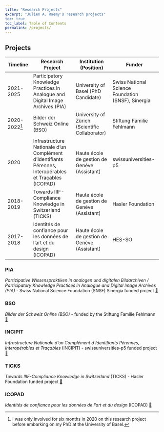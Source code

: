 ```yaml
---
title: "Research Projects"
excerpt: "Julien A. Raemy's research projects"
toc: true
toc_label: Table of Contents
permalink: /projects/
---
```


## Projects

| **Timeline** | **Research Project**                                                                                   | **Institution (Position)**                     | **Funder**                                         |
|--------------|--------------------------------------------------------------------------------------------------------|------------------------------------------------|----------------------------------------------------|
| 2021-2025    | Participatory Knowledge Practices in Analogue and Digital Image Archives (PIA)                         | University of Basel (PhD Candidate)            | Swiss National Science Foundation (SNSF), Sinergia |
| 2020-2022[^1]    | Bilder der Schweiz Online (BSO)                                                                        | University of Zürich (Scientific Collaborator) | Stiftung Familie Fehlmann                          |
| 2020         | Infrastructure Nationale d’un Complément d’Identifiants Pérennes, Interopérables et Traçables (ICOPAD) | Haute école de gestion de Genève (Assistant)   | swissuniversities-p5                               |
| 2018-2019    | Towards IIIF-Compliance Knowledge in Switzerland (TICKS)                                               | Haute école de gestion de Genève (Assistant)    | Hasler Foundation                                  |
| 2017-2018    | Identités de confiance pour les données de l’art et du design (ICOPAD)                                 | Haute école de gestion de Genève (Assistant)   | HES-SO                                             |

### PIA

*Partizipative Wissenspraktiken in analogen und digitalen Bildarchiven / Participatory Knowledge Practices in Analogue and Digital Image Archives (PIA)* - Swiss National Science Foundation (SNSF) Sinergia funded project [:link:][pia]

### BSO
*Bilder der Schweiz Online (BSO)* - funded by the Stiftung Familie Fehlmann [:link:][bso]

### INCIPIT

*Infrastructure Nationale d’un Complément d’Identifiants Pérennes, Interopérables et Traçables* (INCIPIT) - swissuniversities-p5 funded project [:link:][incipit]

### TICKS

*Towards IIIF-Compliance Knowledge in Switzerland* (TICKS) - Hasler Foundation funded project [:link:][ticks]

### ICOPAD

*Identités de confiance pour les données de l’art et du design* (ICOPAD) [:link:][icopad]

[^1]: I was only involved for six months in 2020 on this research project before embarking on my PhD at the University of Basel.

[bso]: https://www.bilder-der-schweiz.online/
[icopad]: https://campus.hesge.ch/id_bilingue/projekte/icopad/index_fr.asp
[incipit]: https://www.researchgate.net/project/INCIPIT-3
[pia]: https://about.participatory-archives.ch/
[ticks]: https://campus.hesge.ch/id_bilingue/projekte/ticks/index_fr.asp